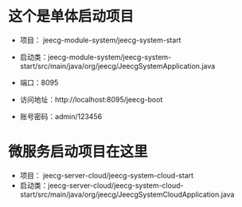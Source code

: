 # 这个是单体启动项目
- 项目： jeecg-module-system/jeecg-system-start
- 启动类：jeecg-module-system/jeecg-system-start/src/main/java/org/jeecg/JeecgSystemApplication.java

- 端口：8095
- 访问地址：http://localhost:8095/jeecg-boot
- 账号密码：admin/123456


# 微服务启动项目在这里
- 项目： jeecg-server-cloud/jeecg-system-cloud-start
- 启动类：jeecg-server-cloud/jeecg-system-cloud-start/src/main/java/org/jeecg/JeecgSystemCloudApplication.java
